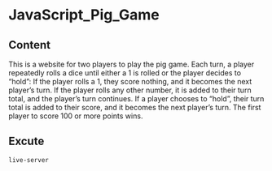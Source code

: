 # JavaScript_Pig_Game

## Content
This is a website for two players to play the pig game. 
Each turn, a player repeatedly rolls a dice until either a 1 is rolled or the player decides to “hold”: 
  If the player rolls a 1, they score nothing, and it becomes the next player’s turn. 
  If the player rolls any other number, it is added to their turn total, and the player’s turn continues. 
  If a player chooses to “hold”, their turn total is added to their score, and it becomes the next player’s turn. 
The first player to score 100 or more points wins.

## Excute
`live-server`
